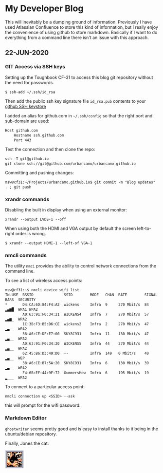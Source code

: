 # My Developer Blog

This will inevitably be a dumping ground of information. Previously I have used Atlassian Confluence to store this kind of information, but I really enjoy the convenience of using github to store markdown. Basically if I want to do everything from a command line there isn't an issue with this approach.

## 22-JUN-2020

### GIT Access via SSH keys

Setting up the Toughbook CF-31 to access this blog git repository without the need for passwords.

```
$ ssh-add ~/.ssh/id_rsa
```

Then add the public ssh key signature file `id_rsa.pub` contents to your [github SSH keystore](https://github.com/settings/keys)

I added an alias for github.com in `~/.ssh/config` so that the right port and sub-domain are used:
```
Host github.com
	Hostname ssh.github.com
	Port 443
```
 
Test the connection and then clone the repo:
```
ssh -T git@github.io
git clone ssh://git@github.com/urbancamo/urbancamo.github.io
```

Committing and pushing changes:
```
msw@cf31:~/Projects/urbancamo.github.io$ git commit -m "Blog updates" . ; git push
```

### xrandr commands

Disabling the built in display when using an external monitor:

```
xrandr --output LVDS-1 --off
```
When using both the HDMI and VGA output by default the screen left-to-right order is wrong.
```
$ xrandr --output HDMI-1 --left-of VGA-1
```

### nmcli commands
The utility `nmci` provides the ability to control network connections from the command line. 


To see a list of wireless access points:

```
msw@cf31:~$ nmcli device wifi list
IN-USE  BSSID              SSID        MODE   CHAN  RATE        SIGNAL  BARS  SECURITY  
*       D4:CA:6D:84:F4:A2  wickens     Infra  9     270 Mbit/s  84      ▂▄▆█  WPA1 WPA2 
        A0:63:91:F0:34:21  WICKENS4    Infra  7     270 Mbit/s  57      ▂▄▆_  WPA2      
        1C:3B:F3:B5:D6:CE  wickens2    Infra  2     270 Mbit/s  47      ▂▄__  WPA2      
        38:A6:CE:DF:E7:00  SKY8C931    Infra  11    130 Mbit/s  47      ▂▄__  WPA2      
        A0:63:91:F0:34:20  WICKENS5    Infra  44    270 Mbit/s  44      ▂▄__  WPA2      
        62:45:B6:D3:49:D0  --          Infra  149   0 Mbit/s    40      ▂▄__  WEP       
        38:A6:CE:B7:5A:20  SKY8C931    Infra  6     130 Mbit/s  39      ▂▄__  WPA2      
        F4:6B:EF:44:9F:72  GummersHow  Infra  6     195 Mbit/s  19      ▂___  WPA2      

```

To connect to a particular access point:

```
nmcli connection up <SSID> --ask
```

this will prompt for the wifi password.

### Markdown Editor

`ghostwriter` seems pretty good and is easy to install thanks to it being in the ubuntu/debian repository.

Finally, Jones the cat:

![](jones.png)